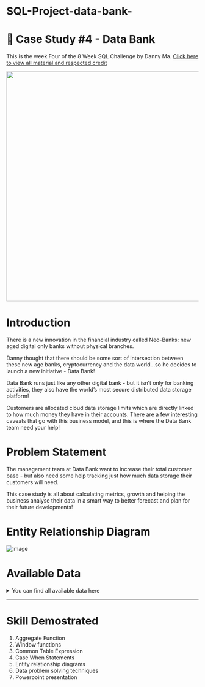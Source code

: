 # SQL-Project-data-bank-
# 🏦 Case Study #4 - Data Bank 

This is the week Four of the 8 Week SQL Challenge by Danny Ma. [Click here to view all material and respected credit](https://8weeksqlchallenge.com/case-study-4/)
<p align="center">
<img src="https://github.com/cassitobby/MovieNow/assets/128924056/f10df6cc-093a-4eb8-82e0-9899c6caf025" width="600"/>
</p>


# Introduction
There is a new innovation in the financial industry called Neo-Banks: new aged digital only banks without physical branches.

Danny thought that there should be some sort of intersection between these new age banks, cryptocurrency and the data world…so he decides to launch a new initiative - Data Bank!

Data Bank runs just like any other digital bank - but it isn’t only for banking activities, they also have the world’s most secure distributed data storage platform!

Customers are allocated cloud data storage limits which are directly linked to how much money they have in their accounts. There are a few interesting caveats that go with this business model, and this is where the Data Bank team need your help!

# Problem Statement
The management team at Data Bank want to increase their total customer base - but also need some help tracking just how much data storage their customers will need.

This case study is all about calculating metrics, growth and helping the business analyse their data in a smart way to better forecast and plan for their future developments!

# Entity Relationship Diagram
![image](https://github.com/cassitobby/SQL-challenge-Case-Study-4---Data-Bank/assets/128924056/978cfe8d-7589-4db4-abb5-d9b419c570b3)


# Available Data
<details>
<summary><b></b>You can find all available data here </b></summary>
<br>
  
**Table 1: Regions**

![image](https://github.com/cassitobby/SQL-challenge-Case-Study-4---Data-Bank/assets/128924056/b0358c48-4d5c-44d6-8788-4856375dd0b1)

**Table 2: Customer Nodes**

![image](https://github.com/cassitobby/SQL-challenge-Case-Study-4---Data-Bank/assets/128924056/bd5196ce-fc73-4599-bcd5-927b6e8351aa)

**Table 3: Customer Transactions**

![image](https://github.com/cassitobby/SQL-challenge-Case-Study-4---Data-Bank/assets/128924056/8e9a3193-81b3-44d4-9fd2-f30113335820)

</details>

***

# Skill Demostrated 
1. Aggregate Function
2. Window functions
3. Common Table Expression
4. Case When Statements
5. Entity relationship diagrams
6. Data problem solving techniques
8. Powerpoint presentation


